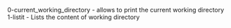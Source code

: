 0-current_working_directory - allows to print the current working directory
1-listit - Lists the content of working directory
